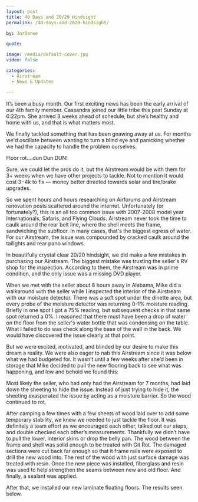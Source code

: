 ```yaml
---
layout: post
title: 40 Days and 20/20 Hindsight
permalink: /40-days-and-2020-hindsight/

by: JorDanee

quote: 

image: /media/default-cover.jpg
video: false

categories:
  - Airstream
  - News & Updates

---
```


It’s been a busy month. Our first exciting news has been the early arrival of our 4th family member. Cassandra joined our little tribe this past Sunday at 6:22pm. She arrived 3 weeks ahead of schedule, but she’s healthy and home with us, and that is what matters most.

We finally tackled something that has been gnawing away at us. For months we'd oscillate between wanting to turn a blind eye and panicking whether we had the capacity to handle the problem ourselves.

Floor rot&#8230;.dun Dun DUN!

Sure, we could let the pros do it, but the Airstream would be with them for 3+ weeks when we have other projects to tackle. Not to mention it would cost $3-$4k to fix &#8212; money better directed towards solar and tire/brake upgrades.

So we spent hours and hours researching on Airforums and Airstream renovation posts scattered around the internet. Unfortunately (or fortunately?), this is an all too common issue with 2007-2008 model year Internationals, Safaris, and Flying Clouds. Airstream never took the time to caulk around the rear belt line, where the shell meets the frame, sandwiching the subfloor. In many cases, that's the biggest egress of water. For our Airstream, the issue was compounded by cracked caulk around the tailights and rear pano windows.

In beautifully crystal clear 20/20 hindsight, we did make a few mistakes in purchasing our Airstream. The biggest mistake was trusting the seller's RV shop for the inspection. According to them, the Airstream was in prime condition, and the only issue was a missing DVD player.

When we met with the seller about 8 hours away in Alabama, Mike did a walkaround with the seller while I inspected the interior of the Airstream with our moisture detector. There was a soft spot under the dinette area, but every probe of the moisture detector was returning 0-1% moisture reading. Briefly in one spot I got a 75% reading, but subsequent checks in that same spot returned a 0%. I reasoned that there must have been a drop of water on the floor from the seller's water bottle that was condensing on the table. What I failed to do was check along the base of the wall in the back. We would have discovered the issue clearly at that point.

But we were excited, motivated, and blinded by our desire to make this dream a reality. We were also eager to nab this Airstream since it was below what we had budgeted for. It wasn&#8217;t until a few weeks after she&#8217;d been in storage that Mike decided to pull the new flooring back to see what was happening, and low and behold we found this:


Most likely the seller, who had only had the Airstream for 7 months, had laid down the sheeting to hide the issue. Instead of just trying to hide it, the sheeting exasperated the issue by acting as a moisture barrier. So the wood continued to rot.

After camping a few times with a few sheets of wood laid over to add some temporary stability, we knew we needed to just tackle the floor. It was definitely a team effort as we encouraged each other, talked out our steps, and double checked each other&#8217;s measurements. Thankfully we didn&#8217;t have to pull the lower, interior skins or drop the belly pan. The wood between the frame and shell was solid enough to be treated with Git Rot. The damaged sections were cut back far enough so that it frame rails were exposed to drill the new wood into. The rest of the wood with just surface damage was treated with resin. Once the new piece was installed, fiberglass and resin was used to help strengthen the seams between new and old floor. And finally, a sealant was applied.

After that, we installed our new laminate floating floors. The results seen below.

